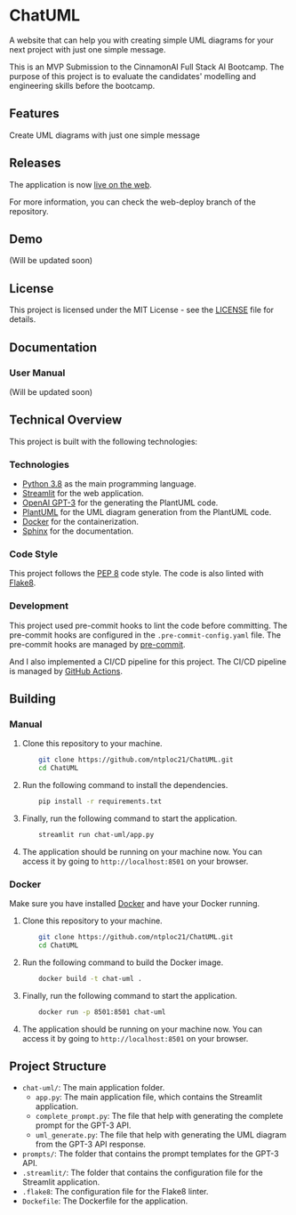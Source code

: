 # ChatUML

A website that can help you with creating simple UML diagrams for your next project with just one simple message.

This is an MVP Submission to the CinnamonAI Full Stack AI Bootcamp. The purpose of this project is to evaluate the candidates' modelling and engineering skills before the bootcamp.

## Features
Create UML diagrams with just one simple message

## Releases
The application is now [live on the web](https://ntploc21-chatuml.streamlit.app/).

For more information, you can check the web-deploy branch of the repository.

## Demo
(Will be updated soon)

## License
This project is licensed under the MIT License - see the [LICENSE](LICENSE) file for details.

## Documentation
### User Manual
(Will be updated soon)

## Technical Overview
This project is built with the following technologies:
### Technologies
- [Python 3.8](https://www.python.org/downloads/release/python-380/) as the main programming language.
- [Streamlit](https://streamlit.io/) for the web application.
- [OpenAI GPT-3](https://openai.com/blog/openai-api/) for the generating the PlantUML code.
- [PlantUML](https://plantuml.com/) for the UML diagram generation from the PlantUML code.
- [Docker](https://www.docker.com/) for the containerization.
- [Sphinx](https://www.sphinx-doc.org/) for the documentation.

### Code Style
This project follows the [PEP 8](https://www.python.org/dev/peps/pep-0008/) code style. The code is also linted with [Flake8](https://flake8.pycqa.org/en/latest/).

### Development
This project used pre-commit hooks to lint the code before committing. The pre-commit hooks are configured in the `.pre-commit-config.yaml` file. The pre-commit hooks are managed by [pre-commit](https://pre-commit.com/).

And I also implemented a CI/CD pipeline for this project. The CI/CD pipeline is managed by [GitHub Actions](https://github.com/ntploc21/ChatUML/blob/main/.github/workflows/build.yml).

## Building
### Manual
1. Clone this repository to your machine.
    ```bash
        git clone https://github.com/ntploc21/ChatUML.git
        cd ChatUML
    ```
2. Run the following command to install the dependencies.
    ```bash
        pip install -r requirements.txt
    ```
3. Finally, run the following command to start the application.
    ```bash
        streamlit run chat-uml/app.py
    ```
4. The application should be running on your machine now. You can access it by going to `http://localhost:8501` on your browser.

### Docker
Make sure you have installed [Docker](https://www.docker.com/) and have your Docker running.
1. Clone this repository to your machine.
    ```bash
        git clone https://github.com/ntploc21/ChatUML.git
        cd ChatUML
    ```
2. Run the following command to build the Docker image.
    ```bash
        docker build -t chat-uml .
    ```
3. Finally, run the following command to start the application.
    ```bash
        docker run -p 8501:8501 chat-uml
    ```
4. The application should be running on your machine now. You can access it by going to `http://localhost:8501` on your browser.

## Project Structure
- `chat-uml/`: The main application folder.
    - `app.py`: The main application file, which contains the Streamlit application.
    - `complete_prompt.py`: The file that help with generating the complete prompt for the GPT-3 API.
    - `uml_generate.py`: The file that help with generating the UML diagram from the GPT-3 API response.
- `prompts/`: The folder that contains the prompt templates for the GPT-3 API.
- `.streamlit/`: The folder that contains the configuration file for the Streamlit application.
- `.flake8`: The configuration file for the Flake8 linter.
- `Dockefile`: The Dockerfile for the application.